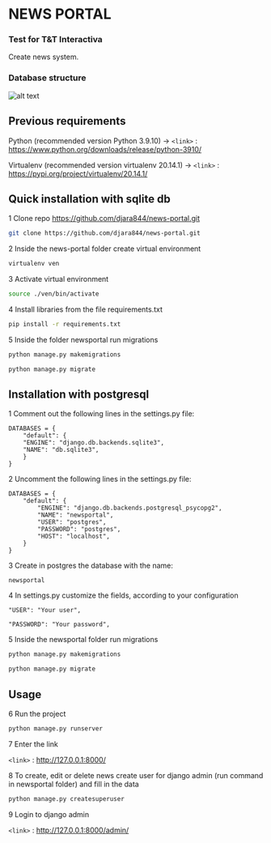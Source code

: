 # NEWS PORTAL

### Test for T&T Interactiva

Create news system.

### Database structure 

![alt text](https://drive.google.com/uc?export=view&id=1kZeqQoNnkbfPw0hAt_qbCI8BBWHJvnmk)

## Previous requirements

Python (recommended version Python 3.9.10) -> `<link>` : <https://www.python.org/downloads/release/python-3910/>


Virtualenv (recommended version virtualenv 20.14.1) -> `<link>` : <https://pypi.org/project/virtualenv/20.14.1/>

## Quick installation with sqlite db

1 Clone repo https://github.com/djara844/news-portal.git

```bash
git clone https://github.com/djara844/news-portal.git
```
2 Inside the news-portal folder create virtual environment

```bash
virtualenv ven
```

3 Activate virtual environment

```bash
source ./ven/bin/activate
```

4 Install libraries from the file requirements.txt

```bash
pip install -r requirements.txt
```

5 Inside the folder newsportal run migrations

```bash
python manage.py makemigrations
```

```bash
python manage.py migrate
```

## Installation with postgresql

1 Comment out the following lines in the settings.py file:

    DATABASES = {
        "default": {
        "ENGINE": "django.db.backends.sqlite3",
        "NAME": "db.sqlite3",
        }
    }

2 Uncomment the following lines in the settings.py file:

    DATABASES = {
        "default": {
            "ENGINE": "django.db.backends.postgresql_psycopg2",
            "NAME": "newsportal",
            "USER": "postgres",
            "PASSWORD": "postgres",
            "HOST": "localhost",
        }
    }

3 Create in postgres the database with the name:
    
    newsportal

4 In settings.py customize the fields, according to your configuration

    "USER": "Your user",

    "PASSWORD": "Your password",


5 Inside the newsportal folder run migrations

```bash
python manage.py makemigrations
```

```bash
python manage.py migrate
```


## Usage

6 Run the project

```bash
python manage.py runserver
```

7 Enter the link


`<link>` : <http://127.0.0.1:8000/>

8 To create, edit or delete news create user for django admin (run command in newsportal folder) and fill in the data

```bash
python manage.py createsuperuser
```

9 Login to django admin

`<link>` : <http://127.0.0.1:8000/admin/>